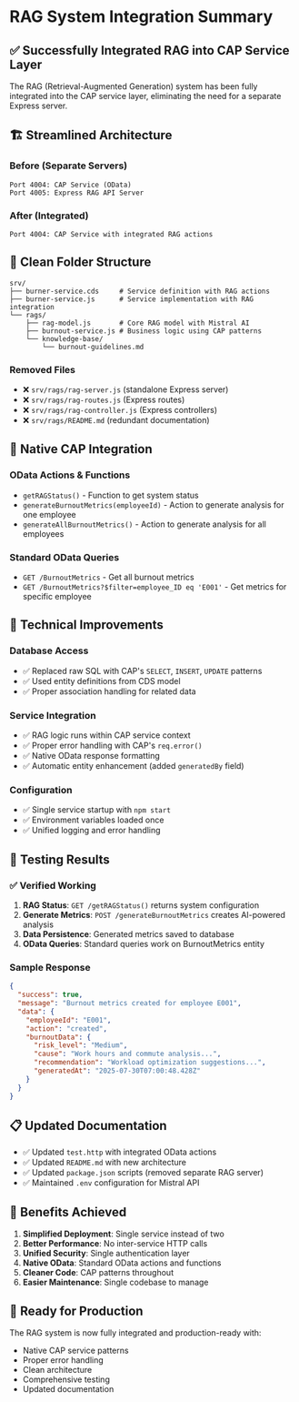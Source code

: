 # RAG System Integration Summary

## ✅ **Successfully Integrated RAG into CAP Service Layer**

The RAG (Retrieval-Augmented Generation) system has been fully integrated into the CAP service layer, eliminating the need for a separate Express server.

## 🏗️ **Streamlined Architecture**

### **Before (Separate Servers)**
```
Port 4004: CAP Service (OData)
Port 4005: Express RAG API Server
```

### **After (Integrated)**
```
Port 4004: CAP Service with integrated RAG actions
```

## 📁 **Clean Folder Structure**

```
srv/
├── burner-service.cds     # Service definition with RAG actions
├── burner-service.js      # Service implementation with RAG integration
└── rags/
    ├── rag-model.js       # Core RAG model with Mistral AI
    ├── burnout-service.js # Business logic using CAP patterns
    └── knowledge-base/
        └── burnout-guidelines.md
```

### **Removed Files**
- ❌ `srv/rags/rag-server.js` (standalone Express server)
- ❌ `srv/rags/rag-routes.js` (Express routes)
- ❌ `srv/rags/rag-controller.js` (Express controllers)
- ❌ `srv/rags/README.md` (redundant documentation)

## 🎯 **Native CAP Integration**

### **OData Actions & Functions**
- `getRAGStatus()` - Function to get system status
- `generateBurnoutMetrics(employeeId)` - Action to generate analysis for one employee
- `generateAllBurnoutMetrics()` - Action to generate analysis for all employees

### **Standard OData Queries**
- `GET /BurnoutMetrics` - Get all burnout metrics
- `GET /BurnoutMetrics?$filter=employee_ID eq 'E001'` - Get metrics for specific employee

## 🔧 **Technical Improvements**

### **Database Access**
- ✅ Replaced raw SQL with CAP's `SELECT`, `INSERT`, `UPDATE` patterns
- ✅ Used entity definitions from CDS model
- ✅ Proper association handling for related data

### **Service Integration**
- ✅ RAG logic runs within CAP service context
- ✅ Proper error handling with CAP's `req.error()`
- ✅ Native OData response formatting
- ✅ Automatic entity enhancement (added `generatedBy` field)

### **Configuration**
- ✅ Single service startup with `npm start`
- ✅ Environment variables loaded once
- ✅ Unified logging and error handling

## 🧪 **Testing Results**

### **✅ Verified Working**
1. **RAG Status**: `GET /getRAGStatus()` returns system configuration
2. **Generate Metrics**: `POST /generateBurnoutMetrics` creates AI-powered analysis
3. **Data Persistence**: Generated metrics saved to database
4. **OData Queries**: Standard queries work on BurnoutMetrics entity

### **Sample Response**
```json
{
  "success": true,
  "message": "Burnout metrics created for employee E001",
  "data": {
    "employeeId": "E001",
    "action": "created",
    "burnoutData": {
      "risk_level": "Medium",
      "cause": "Work hours and commute analysis...",
      "recommendation": "Workload optimization suggestions...",
      "generatedAt": "2025-07-30T07:00:48.428Z"
    }
  }
}
```

## 📋 **Updated Documentation**

- ✅ Updated `test.http` with integrated OData actions
- ✅ Updated `README.md` with new architecture
- ✅ Updated `package.json` scripts (removed separate RAG server)
- ✅ Maintained `.env` configuration for Mistral API

## 🎉 **Benefits Achieved**

1. **Simplified Deployment**: Single service instead of two
2. **Better Performance**: No inter-service HTTP calls
3. **Unified Security**: Single authentication layer
4. **Native OData**: Standard OData actions and functions
5. **Cleaner Code**: CAP patterns throughout
6. **Easier Maintenance**: Single codebase to manage

## 🚀 **Ready for Production**

The RAG system is now fully integrated and production-ready with:
- Native CAP service patterns
- Proper error handling
- Clean architecture
- Comprehensive testing
- Updated documentation
